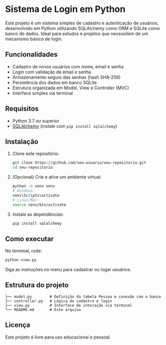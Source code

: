 # Sistema de Login em Python

Este projeto é um sistema simples de cadastro e autenticação de usuários, desenvolvido em Python utilizando SQLAlchemy como ORM e SQLite como banco de dados. Ideal para estudos e projetos que necessitem de um mecanismo básico de login.

## Funcionalidades

- Cadastro de novos usuários com nome, email e senha
- Login com validação de email e senha
- Armazenamento seguro das senhas (hash SHA-256)
- Persistência dos dados em banco SQLite
- Estrutura organizada em Model, View e Controller (MVC)
- Interface simples via terminal

## Requisitos

- Python 3.7 ou superior
- [SQLAlchemy](https://www.sqlalchemy.org/) (instale com `pip install sqlalchemy`)

## Instalação

1. Clone este repositório:
   ```sh
   git clone https://github.com/seu-usuario/seu-repositorio.git
   cd seu-repositorio
   ```

2. (Opcional) Crie e ative um ambiente virtual:
   ```sh
   python -m venv venv
   # Windows:
   venv\Scripts\activate
   # Linux/Mac:
   source venv/bin/activate
   ```

3. Instale as dependências:
   ```sh
   pip install sqlalchemy
   ```

## Como executar

No terminal, rode:
```sh
python view.py
```
Siga as instruções no menu para cadastrar ou logar usuários.

## Estrutura do projeto

```
├── model.py        # Definição da tabela Pessoa e conexão com o banco
├── controller.py   # Lógica de cadastro e login
├── view.py         # Interface de interação via terminal
└── README.md       # Este arquivo
```

## Licença

Este projeto é livre para uso educacional e pessoal.
